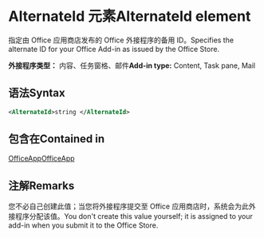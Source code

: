 # <a name="alternateid-element"></a><span data-ttu-id="8aa3f-101">AlternateId 元素</span><span class="sxs-lookup"><span data-stu-id="8aa3f-101">AlternateId element</span></span>

<span data-ttu-id="8aa3f-102">指定由 Office 应用商店发布的 Office 外接程序的备用 ID。</span><span class="sxs-lookup"><span data-stu-id="8aa3f-102">Specifies the alternate ID for your Office Add-in as issued by the Office Store.</span></span>

<span data-ttu-id="8aa3f-103">**外接程序类型：** 内容、任务窗格、邮件</span><span class="sxs-lookup"><span data-stu-id="8aa3f-103">**Add-in type:** Content, Task pane, Mail</span></span>

## <a name="syntax"></a><span data-ttu-id="8aa3f-104">语法</span><span class="sxs-lookup"><span data-stu-id="8aa3f-104">Syntax</span></span>

```XML
<AlternateId>string </AlternateId>
```

## <a name="contained-in"></a><span data-ttu-id="8aa3f-105">包含在</span><span class="sxs-lookup"><span data-stu-id="8aa3f-105">Contained in</span></span>

[<span data-ttu-id="8aa3f-106">OfficeApp</span><span class="sxs-lookup"><span data-stu-id="8aa3f-106">OfficeApp</span></span>](officeapp.md)

## <a name="remarks"></a><span data-ttu-id="8aa3f-107">注解</span><span class="sxs-lookup"><span data-stu-id="8aa3f-107">Remarks</span></span>

<span data-ttu-id="8aa3f-108">您不必自己创建此值；当您将外接程序提交至 Office 应用商店时，系统会为此外接程序分配该值。</span><span class="sxs-lookup"><span data-stu-id="8aa3f-108">You don't create this value yourself; it is assigned to your add-in when you submit it to the Office Store.</span></span>

